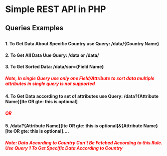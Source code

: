 # Simple REST API in PHP
<h2>Queries Examples<h2>
<h4>1. To Get Data About Specific Country use Query: /data/{Country Name}</h4>
<h4>2. To Get All Data Uue Query: /data or /data/</h4>
<h4>3. To Get Sorted Data: /data/sor={Field Name}</h4>
<h5 style='color: red'>Note, In single Query use only one Field/Attribute to sort data multiple attributes in single query is not supported</h5>
<h4>4. To Get Data according to set of attributes use Query: /data?{Attribute Name}[lte OR gte: this is optional]
<h5 style='color: red'>OR</h5>
<h4>5. /data?{Attribute Name}[lte OR gte: this is optional]&{Attribute Name}[lte OR gte: this is optional]....</h4>
<h5 style='color: red'>Note: Data According to Country Can't Be Fetched According to this Rule. Use Query 1 To Get Specific Data According to Country</h5>
